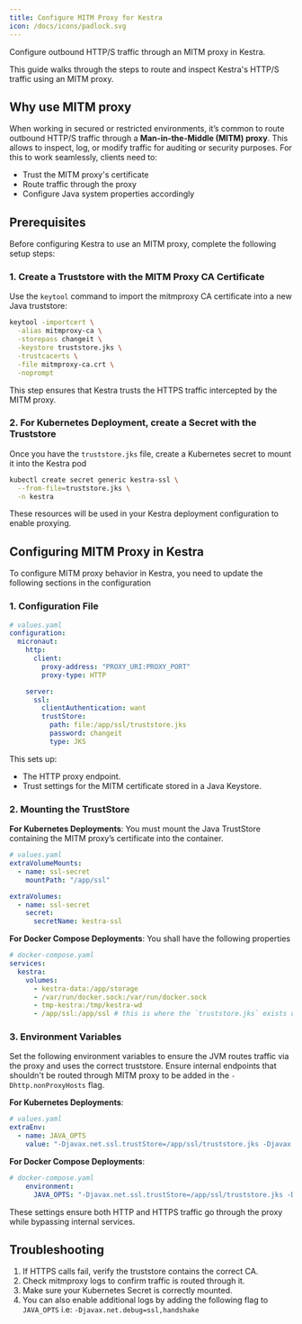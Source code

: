 ```yaml
---
title: Configure MITM Proxy for Kestra
icon: /docs/icons/padlock.svg
---
```


Configure outbound HTTP/S traffic through an MITM proxy in Kestra.

This guide walks through the steps to route and inspect Kestra's HTTP/S traffic using an MITM proxy.

## Why use MITM proxy 

When working in secured or restricted environments, it’s common to route outbound HTTP/S traffic through a **Man-in-the-Middle (MITM) proxy**. This allows to inspect, log, or modify traffic for auditing or security purposes. For this to work seamlessly, clients need to:

- Trust the MITM proxy's certificate
- Route traffic through the proxy
- Configure Java system properties accordingly

## Prerequisites

Before configuring Kestra to use an MITM proxy, complete the following setup steps:

### 1. Create a Truststore with the MITM Proxy CA Certificate

Use the `keytool` command to import the mitmproxy CA certificate into a new Java truststore:

```bash
keytool -importcert \
  -alias mitmproxy-ca \
  -storepass changeit \
  -keystore truststore.jks \
  -trustcacerts \
  -file mitmproxy-ca.crt \
  -noprompt
```
This step ensures that Kestra trusts the HTTPS traffic intercepted by the MITM proxy.
### 2. For Kubernetes Deployment, create a Secret with the Truststore
Once you have the `truststore.jks` file, create a Kubernetes secret to mount it into the Kestra pod
```bash
kubectl create secret generic kestra-ssl \
  --from-file=truststore.jks \
  -n kestra
```
These resources will be used in your Kestra deployment configuration to enable proxying.

## Configuring MITM Proxy in Kestra

To configure MITM proxy behavior in Kestra, you need to update the following sections in the configuration

### 1. Configuration File
```yaml
# values.yaml
configuration: 
  micronaut:
    http:
      client:
        proxy-address: "PROXY_URI:PROXY_PORT"
        proxy-type: HTTP

    server:
      ssl:
        clientAuthentication: want
        trustStore:
          path: file:/app/ssl/truststore.jks
          password: changeit
          type: JKS
```
This sets up:
- The HTTP proxy endpoint.
- Trust settings for the MITM certificate stored in a Java Keystore.

### 2. Mounting the TrustStore
**For Kubernetes Deployments**: You must mount the Java TrustStore containing the MITM proxy’s certificate into the container.
```yaml
# values.yaml
extraVolumeMounts:
  - name: ssl-secret
    mountPath: "/app/ssl"

extraVolumes:
  - name: ssl-secret
    secret:
      secretName: kestra-ssl   
```
**For Docker Compose Deployments**: You shall have the following properties
```yaml
# docker-compose.yaml
services:
  kestra:
    volumes:
      - kestra-data:/app/storage
      - /var/run/docker.sock:/var/run/docker.sock
      - tmp-kestra:/tmp/kestra-wd
      - /app/ssl:/app/ssl # this is where the `truststore.jks` exists on your host machine
```
### 3. Environment Variables
Set the following environment variables to ensure the JVM routes traffic via the proxy and uses the correct truststore. Ensure internal endpoints that shouldn't be routed through MITM proxy to be added in the `-Dhttp.nonProxyHosts` flag.

**For Kubernetes Deployments**: 
```yaml
# values.yaml
extraEnv:
  - name: JAVA_OPTS
    value: "-Djavax.net.ssl.trustStore=/app/ssl/truststore.jks -Djavax.net.ssl.trustStorePassword=changeit -Dhttp.proxyHost=your.proxy.net -Dhttp.proxyPort=8000 -Dhttps.proxyHost=your.proxy.net -Dhttps.proxyPort=8000 -Dhttp.nonProxyHosts=localhost|127.0.0.1|kubernetes.default.svc|.svc|.cluster.local|your.nexus.domain.com|kestra-minio"
```

**For Docker Compose Deployments**: 
```yaml
# docker-compose.yaml
    environment:
      JAVA_OPTS: "-Djavax.net.ssl.trustStore=/app/ssl/truststore.jks -Djavax.net.ssl.trustStorePassword=changeit -Dhttp.proxyHost=your.proxy.net -Dhttp.proxyPort=8000 -Dhttps.proxyHost=your.proxy.net -Dhttps.proxyPort=8000 -Dhttp.nonProxyHosts=localhost|127.0.0.1|your.nexus.domain.com"
```
These settings ensure both HTTP and HTTPS traffic go through the proxy while bypassing internal services.

## Troubleshooting
1. If HTTPS calls fail, verify the truststore contains the correct CA.
2. Check mitmproxy logs to confirm traffic is routed through it.
3. Make sure your Kubernetes Secret is correctly mounted.
4. You can also enable additional logs by adding the following flag to `JAVA_OPTS` i.e: `-Djavax.net.debug=ssl,handshake`